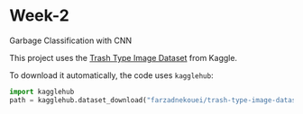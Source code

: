 # Week-2
Garbage Classification with CNN


This project uses the [Trash Type Image Dataset](https://www.kaggle.com/datasets/farzadnekouei/trash-type-image-dataset) from Kaggle.

To download it automatically, the code uses `kagglehub`:

```python
import kagglehub
path = kagglehub.dataset_download("farzadnekouei/trash-type-image-dataset")

